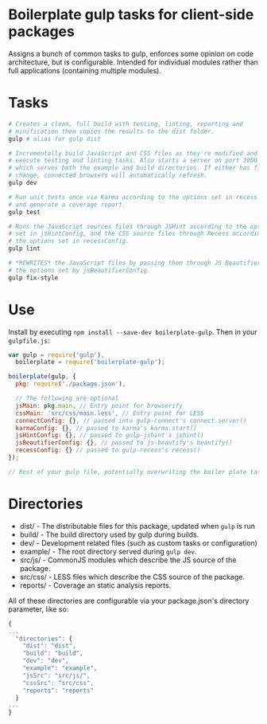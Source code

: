 # Boilerplate gulp tasks for client-side packages

Assigns a bunch of common tasks to gulp, enforces some opinion on code
architecture, but is configurable. Intended for individual modules rather than
full applications (containing multiple modules).

# Tasks
```sh
# Creates a clean, full build with testing, linting, reporting and
# minification then copies the results to the dist folder.
gulp # alias for gulp dist

# Incrementally build JavaScript and CSS files as they're modified and then
# execute testing and linting tasks. Also starts a server on port 3000
# which serves both the example and build directories. If either has files which
# change, connected browsers will automatically refresh.
gulp dev

# Run unit tests once via Karma according to the options set in recess config
# and generate a coverage report.
gulp test

# Runs the JavaScript sources files through JSHint according to the options
# set in jsHintConfig, and the CSS source files through Recess according to
# the options set in recessConfig.
gulp lint

# *REWRITES* the JavaScript files by passing them through JS Beautifier with
# the options set by jsBeautifierConfig.
gulp fix-style

```

# Use
Install by executing `npm install --save-dev boilerplate-gulp`. Then in 
your `gulpfile.js`:

```javascript
var gulp = require('gulp'), 
  boilerplate = require('boilerplate-gulp');

boilerplate(gulp, {
  pkg: require('./package.json'),

  // The following are optional
  jsMain: pkg.main, // Entry point for browserify
  cssMain: 'src/css/main.less', // Entry point for LESS
  connectConfig: {}, // passed into gulp-connect's connect.server()
  karmaConfig: {}, // passed to karma's karma.start()
  jsHintConfig: {}, // passed to gulp-jshint's jshint()
  jsBeautifierConfig: {}, // passed to js-beautify's beautify()
  recessConfig: {} // passed to gulp-recess's recess()
});

// Rest of your gulp file, potentially overwriting the boiler plate tasks...
```

# Directories

* dist/ - The distributable files for this package, updated when `gulp` is run
* build/ - The build directory used by gulp during builds.
* dev/ - Development related files (such as custom tasks or configuration)
* example/ - The root directory served during `gulp dev`.
* src/js/ - CommonJS modules which describe the JS source of the package.
* src/css/ - LESS files which describe the CSS source of the package.
* reports/ - Coverage an static analysis reports.

All of these directories are configurable via your package.json's directory
parameter, like so:
```javascript
{
...
  "directories": {
    "dist": "dist",
    "build": "build",
    "dev": "dev",
    "example": "example",
    "jsSrc": "src/js/",
    "cssSrc": "src/css",
    "reports": "reports"
  }
...
}
```
